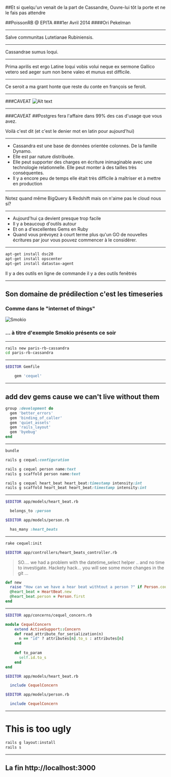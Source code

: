 ##Et si quelqu'un venait de la part de Cassandre, Ouvre-lui tôt la porte et ne le fais pas attendre

##PoissonRB @ EPITA
###1er Avril 2014 
####Ori Pekelman

* * * 
Salve communitas Lutetianae Rubiniensis.

* * *
 Cassandrae sumus loqui.

* * * 
  Prima aprilis est ergo Latine loqui vobis volui neque ex sermone Gallico vetero sed aeger sum non bene valeo et munus est difficile. 

* * *
  Ce seroit a ma grant honte que reste du conte en françois se feroit.

* * *
###CAVEAT
![Alt text](Running_with_Scissors_by_Luneth101.jpg)

* * *
###CAVEAT 
##Postgres fera l'affaire dans 99% des cas d'usage que vous avez.

Voilà c'est dit (et c'est le denier mot en latin pour aujourd'hui)

* * *

* Cassandra est une base de données orientée colonnes. De la famille Dynamo.
* Elle est par nature distribuée. 
* Elle peut supporter des charges en écriture inimaginable avec une technologie relationnelle. Elle peut monter à des tailles très conséquentes.
* Il y a encore peu de temps elle était très difficile à maîtriser et à mettre en production

* * *

Notez quand même BigQuery & Redshift mais on n'aime pas le cloud nous si?

* * * 
* Aujourd'hui ça devient presque trop facile
* Il y a beaucoup d'outils autour
* Et on a d'excellentes Gems en Ruby
* Quand vous prévoyez à court terme plus qu'un GO de nouvelles écritures par jour vous pouvez commencer à le considérer.

* * *
```sh
apt-get install dsc20
apt-get install opscenter
apt-get install datastax-agent
```
Il y a des outils en ligne de commande il y a des outils fenêtrés

* * *
## Son domaine de prédilection c'est les timeseries
### Comme dans le "internet of things" 

![Smokio](456973489_640.jpg)

### ... à titre d'exemple Smokio présents ce soir
* * *
```sh
rails new paris-rb-cassandra
cd paris-rb-cassandra
```

* * *

```sh
$EDITOR Gemfile
```

```ruby
    gem 'cequel'
```

* * *
## add dev gems cause we can't live without them

```ruby
group :development do
  gem 'better_errors'
  gem 'binding_of_caller'
  gem 'quiet_assets'
  gem 'rails_layout'
  gem 'byebug'
end
```

* * *
```sh
bundle
```
```ruby
rails g cequel:configuration

rails g cequel person name:text
rails g scaffold person name:text

rails g cequel heart_beat heart_beat:timestamp intensity:int
rails g scaffold heart_beat heart_beat:timestamp intensity:int
```

* * *
```sh
$EDITOR app/models/heart_beat.rb
```
```ruby
  belongs_to :person
```
```sh
$EDITOR app/models/person.rb
```
```ruby
  has_many :heart_beats
```

* * *
```sh
rake cequel:init
```
```sh
$EDITOR app/controllers/heart_beats_controller.rb
```
>SO.... we had a problem with the datetime_select helper .. and no time to investigate. Hackety hack... you will see some more changes in the git ...

```ruby
def new
  raise "How can we have a hear beat withtout a person ?" if Person.count == 0
  @heart_beat = HeartBeat.new
  @heart_beat.person = Person.first 
end
```

* * *
```sh
$EDITOR app/concerns/cequel_concern.rb
```
```ruby
module CequelConcern
    extend ActiveSupport::Concern
    def read_attribute_for_serialization(n)
      n == "id" ? attributes[n].to_s : attributes[n]
    end
    
    def to_param
      self.id.to_s
    end
end
```
```sh
$EDITOR app/models/heart_beat.rb
```
```ruby
  include CequelConcern
```
```sh
$EDITOR app/models/person.rb
```
```ruby
  include CequelConcern
```

* * *
# This is too ugly
```sh
rails g layout:install
rails s
```

* * *
## La fin http://localhost:3000